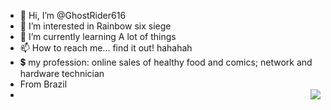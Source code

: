 - 👋 Hi, I’m @GhostRider616
- 👀 I’m interested in Rainbow six siege
- 🌱 I’m currently learning A lot of things 
- 📫 How to reach me... find it out! hahahah
- 💲  my profession: online sales of healthy food and comics; network and hardware technician
- From Brazil
- <img align="right" src="![image](https://user-images.githubusercontent.com/102391484/160211814-3831bcd3-8852-44dc-b809-c732a20707eb.png)">

<br> <br>
